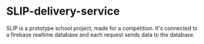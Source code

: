 # SLIP-delivery-service
SLIP is a prototype school project, made for a competition. It's connected to a firebase realtime database and each request sends data to the database.
